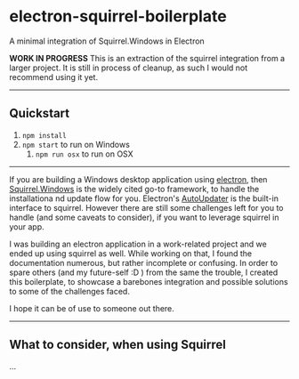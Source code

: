 # electron-squirrel-boilerplate
A minimal integration of Squirrel.Windows in Electron

**WORK IN PROGRESS**
This is an extraction of the squirrel integration from a larger project. It is still in process of cleanup, as such I would not recommend using it yet.

- - - -
## Quickstart
1. ```npm install```
1. ```npm start``` to run on Windows 
    1. ```npm run osx``` to run on OSX


- - - -
If you are building a Windows desktop application using [electron](http://electron.atom.io/), then [Squirrel.Windows](https://github.com/Squirrel/Squirrel.Windows) is the widely cited go-to framework, to handle the installationa nd update flow for you.
Electron's [AutoUpdater](http://electron.atom.io/docs/api/auto-updater/) is the built-in interface to squirrel. However there are still some challenges left for you to handle (and some caveats to consider), if you want to leverage squirrel in your app.

I was building an electron application in a work-related project and we ended up using squirrel as well. While working on that, I found the documentation numerous, but rather incomplete or confusing. In order to spare others (and my future-self :D ) from the same the trouble, I created this boilerplate, to showcase a barebones integration and possible solutions to some of the challenges faced.

I hope it can be of use to someone out there.

- - - -
## What to consider, when using Squirrel

... 